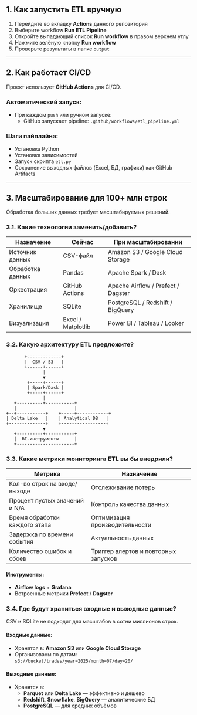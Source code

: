 ## 1. Как запустить ETL вручную

1. Перейдите во вкладку **Actions** данного репозитория
2. Выберите workflow **Run ETL Pipeline**
3. Откройте выпадающий список **Run workflow** в правом верхнем углу
4. Нажмите зелёную кнопку **Run workflow**
5. Проверьте результаты в папке `output`

---

## 2. Как работает CI/CD

Проект использует **GitHub Actions** для CI/CD. 

### Автоматический запуск:

- При каждом `push` или ручном запуске:
  - GitHub запускает pipeline: `.github/workflows/etl_pipeline.yml`

### Шаги пайплайна:

- Установка Python
- Установка зависимостей
- Запуск скрипта `etl.py`
- Сохранение выходных файлов (Excel, БД, графики) как GitHub Artifacts

---

## 3. Масштабирование для 100+ млн строк

Обработка больших данных требует масштабируемых решений.

### 3.1. Какие технологии заменить/добавить?

| Назначение         | Сейчас              | При масштабировании                |
|--------------------|---------------------|------------------------------------|
| Источник данных    | CSV-файл            | Amazon S3 / Google Cloud Storage   |
| Обработка данных   | Pandas              | Apache Spark / Dask                |
| Оркестрация        | GitHub Actions      | Apache Airflow / Prefect / Dagster|
| Хранилище          | SQLite              | PostgreSQL / Redshift / BigQuery   |
| Визуализация       | Excel / Matplotlib  | Power BI / Tableau / Looker        |
	
### 3.2. Какую архитектуру ETL предложите?
	
```
       +-------------+
       |  CSV / S3   |
       +------+------+
              |
              ▼
        +-----+------+
        | Spark/Dask |
        +-----+------+
              |
   +----------+-----------+
   |                      |
+--+-----------+    +-----+------------+
| Delta Lake   |    | Analytical DB   |
+--------------+    +-----------------+
              ▼
   +----------+-----------+
   |  BI-инструменты      |
   +----------------------+
```

### 3.3. Какие метрики мониторинга ETL вы бы внедрили?

| Метрика                           | Назначение                         |
|----------------------------------|------------------------------------|
| Кол-во строк на входе/выходе     | Отслеживание потерь                |
| Процент пустых значений и N/A    | Контроль качества данных           |
| Время обработки каждого этапа    | Оптимизация производительности     |
| Задержка по времени события      | Актуальность данных                |
| Количество ошибок и сбоев        | Триггер алертов и повторных запусков |

#### Инструменты:
- **Airflow logs** + **Grafana**
- Встроенные метрики **Prefect** / **Dagster**

### 3.4. Где будут храниться входные и выходные данные?

CSV и SQLite не подходят для масштабов в сотни миллионов строк.

#### Входные данные:
- Хранятся в: **Amazon S3** или **Google Cloud Storage**
- Организованы по датам:  
  `s3://bucket/trades/year=2025/month=07/day=20/`

#### Выходные данные:
- Хранятся в:
  - **Parquet** или **Delta Lake** — эффективно и дешево
  - **Redshift**, **Snowflake**, **BigQuery** — аналитические БД
  - **PostgreSQL** — для средних объёмов
